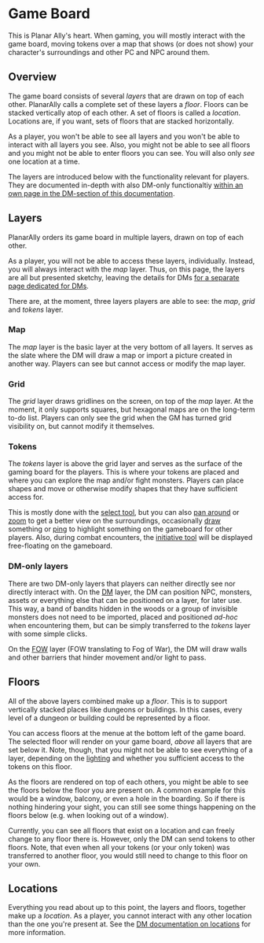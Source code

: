 # Game Board

This is Planar Ally's heart.
When gaming, you will mostly interact with the game board, moving tokens over a map that shows (or does not show) your character's surroundings and other PC and NPC around them.

## Overview

The game board consists of several *layers* that are drawn on top of each other.
PlanarAlly calls a complete set of these layers a *floor*.
Floors can be stacked vertically atop of each other.
A set of floors is called a *location*.
Locations are, if you want, sets of floors that are stacked horizontally.

As a player, you won't be able to see all layers and you won't be able to interact with all layers you see.
Also, you might not be able to see all floors and you might not be able to enter floors you can see.
You will also only *see* one location at a time.

The layers are introduced below with the functionality relevant for players.
They are documented in-depth with also DM-only functionaltiy [within an own page in the DM-section of this documentation](/docs/dm/layers/).

## Layers

PlanarAlly orders its game board in multiple layers, drawn on top of each other.

As a player, you will not be able to access these layers, individually.
Instead, you will always interact with the *map* layer.
Thus, on this page, the layers are all but presented sketchy, leaving the details for DMs [for a separate page dedicated for DMs](/docs/dm/layers/).

There are, at the moment, three layers players are able to see: the *map*, *grid* and *tokens* layer.

### Map

The *map* layer is the basic layer at the very bottom of all layers.
It serves as the slate where the DM will draw a map or import a picture created in another way.
Players can see but cannot access or modify the map layer.

### Grid

The *grid* layer draws gridlines on the screen, on top of the *map* layer.
At the moment, it only supports squares, but hexagonal maps are on the long-term to-do list.
Players can only see the grid when the GM has turned grid visibility on, but cannot modify it themselves.

### Tokens

The *tokens* layer is above the grid layer and serves as the surface of the gaming board for the players.
This is where your tokens are placed and where you can explore the map and/or fight monsters.
Players can place shapes and move or otherwise modify shapes that they have sufficient access for.

This is mostly done with the [select tool](/docs/tools/select/), but you can also [pan around](/docs/tools/pan/) or [zoom](/docs/tools/zoom/) to get a better view on the surroundings, occasionally [draw](/docs/tools/draw/) something or [ping](/docs/tools/ping) to highlight something on the gameboard for other players.
Also, during combat encounters, the [initiative tool](/docs/tools/initiative) will be displayed free-floating on the gameboard.

### DM-only layers
There are two DM-only layers that players can neither directly see nor directly interact with.
On the [DM](/docs/dm/layers/#dm) layer, the DM can position NPC, monsters, assets or everything else that can be positioned on a layer, for later use.
This way, a band of bandits hidden in the woods or a group of invisible monsters does not need to be imported, placed and positioned *ad-hoc* when encountering them, but can be simply transferred to the *tokens* layer with some simple clicks.

On the [FOW](/docs/dm/layers/#fow) layer (FOW translating to Fog of War), the DM will draw walls and other barriers that hinder movement and/or light to pass.

## Floors

All of the above layers combined make up a *floor*.
This is to support vertically stacked places like dungeons or buildings.
In this cases, every level of a dungeon or building could be represented by a floor.

You can access floors at the menue at the bottom left of the game board.
The selected floor will render on your game board, *above* all layers that are set below it.
Note, though, that you might not be able to see everything of a layer, depending on the [lighting](/docs/dm/light-shadows) and whether you sufficient access to the tokens on this floor.

As the floors are rendered on top of each others, you might be able to see the floors below the floor you are present on.
A common example for this would be a window, balcony, or even a hole in the boarding.
So if there is nothing hindering your sight, you can still see some things happening on the floors below (e.g. when looking out of a window).

Currently, you can see all floors that exist on a location and can freely change to any floor there is.
However, only the DM can send tokens to other floors.
Note, that even when all your tokens (or your only token) was transferred to another floor, you would still need to change to this floor on your own.

## Locations

Everything you read about up to this point, the layers and floors, together make up a *location*.
As a player, you cannot interact with any other location than the one you're present at.
See the [DM documentation on locations](/docs/dm/locations/) for more information.
